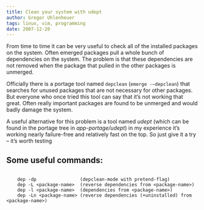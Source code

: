 ```yaml
---
title: Clean your system with udept
author: Gregor Uhlenheuer
tags: linux, vim, programming
date: 2007-12-20
---
```


From time to time it can be very useful to check all of the installed packages
on the system. Often emerged packages pull a whole bunch of dependencies on the
system. The problem is that these dependencies are not removed when the package
that pulled in the other packages is unmerged.

Officially there is a portage tool named `depclean` (`emerge -–depclean`) that
searches for unused packages that are not necessary for other packages. But
everyone who once tried this tool can say that it’s not working that great.
Often really important packages are found to be unmerged and would badly damage
the system.

A useful alternative for this problem is a tool named *udept* (which can be
found in the portage tree in *app-portage/udept*) in my experience it’s working
nearly failure-free and relatively fast on the top. So just give it a try –
it’s worth testing

Some useful commands:
---------------------

~~~ {.bash}

    dep -dp                (depclean-mode with pretend-flag)
    dep -L <package-name>  (reverse dependencies from <package-name>)
    dep -l <package-name>  (dependencies from <package-name>)
    dep -Ln <package-name> (reverse dependencies (+uninstalled) from <package-name>)
~~~
